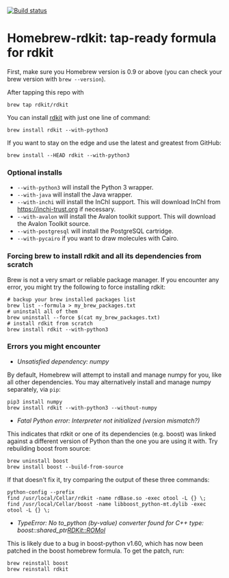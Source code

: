 [![Build status](https://travis-ci.org/rdkit/homebrew-rdkit.svg)](https://travis-ci.org/rdkit/homebrew-rdkit)

# Homebrew-rdkit: tap-ready formula for rdkit

First, make sure you Homebrew version is 0.9 or above (you can check your brew version with `brew --version`).

After tapping this repo with

    brew tap rdkit/rdkit

You can install [rdkit](http://rdkit.org) with just one line of command:

    brew install rdkit --with-python3

If you want to stay on the edge and use the latest and greatest from GitHub:

    brew install --HEAD rdkit --with-python3

### Optional installs

- `--with-python3` will install the Python 3 wrapper.
- `--with-java` will install the Java wrapper.
- `--with-inchi` will install the InChI support. This will download InChI from https://inchi-trust.org if necessary.
- `--with-avalon` will install the Avalon toolkit support. This will download the Avalon Toolkit source.
- `--with-postgresql` will install the PostgreSQL cartridge.
- `--with-pycairo` if you want to draw molecules with Cairo.

### Forcing brew to install rdkit and all its dependencies from scratch

Brew is not a very smart or reliable package manager.
If you encounter any error, you might try the following to force installing
rdkit:

    # backup your brew installed packages list
    brew list --formula > my_brew_packages.txt
    # uninstall all of them
    brew uninstall --force $(cat my_brew_packages.txt)
    # install rdkit from scratch
    brew install rdkit --with-python3

### Errors you might encounter

- *Unsatisfied dependency: numpy*

By default, Homebrew will attempt to install and manage numpy for you, like all other dependencies. You may alternatively install and manage numpy separately, via `pip`:

    pip3 install numpy
    brew install rdkit --with-python3 --without-numpy

- *Fatal Python error: Interpreter not initialized (version mismatch?)*

This indicates that rdkit or one of its dependencies (e.g. boost) was linked
against a different version of Python than the one you are using it with.
Try rebuilding boost from source:

    brew uninstall boost
    brew install boost --build-from-source

If that doesn't fix it, try comparing the output of these three commands:

    python-config --prefix
    find /usr/local/Cellar/rdkit -name rdBase.so -exec otool -L {} \;
    find /usr/local/Cellar/boost -name libboost_python-mt.dylib -exec otool -L {} \;

- *TypeError: No to_python (by-value) converter found for C++ type: boost::shared_ptr<RDKit::ROMol>*

This is likely due to a bug in boost-python v1.60, which has now been patched in the boost homebrew formula. To get the patch, run:

    brew reinstall boost
    brew reinstall rdkit
